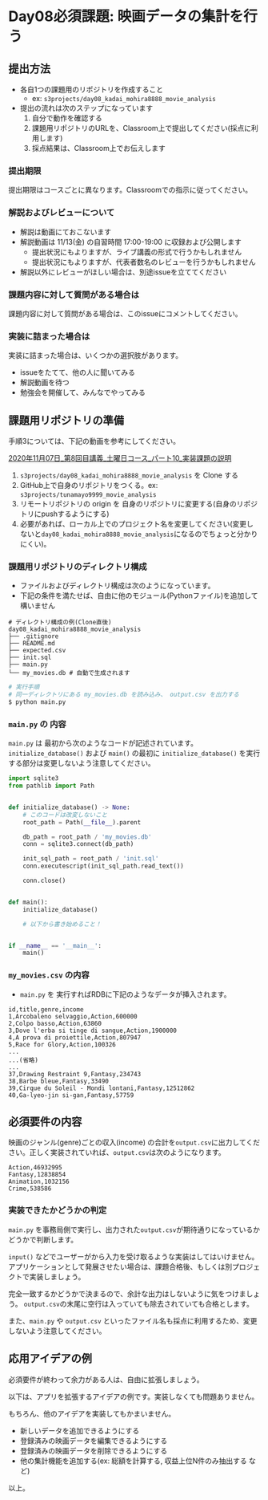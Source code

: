# Day08必須課題: 映画データの集計を行う

## 提出方法
- 各自1つの課題用のリポジトリを作成すること
    - ex: `s3projects/day08_kadai_mohira8888_movie_analysis`
- 提出の流れは次のステップになっています
    1. 自分で動作を確認する
    2. 課題用リポジトリのURLを、Classroom上で提出してください(採点に利用します)
    3. 採点結果は、Classroom上でお伝えします

### 提出期限
提出期限はコースごとに異なります。Classroomでの指示に従ってください。


### 解説およびレビューについて
- 解説は動画にておこないます
- 解説動画は 11/13(金) の自習時間 17:00-19:00 に収録および公開します 
    - 提出状況にもよりますが、ライブ講義の形式で行うかもしれません
    - 提出状況にもよりますが、代表者数名のレビューを行うかもしれません
- 解説以外にレビューがほしい場合は、別途issueを立ててください    

### 課題内容に対して質問がある場合は
課題内容に対して質問がある場合は、このissueにコメントしてください。

### 実装に詰まった場合は
実装に詰まった場合は、いくつかの選択肢があります。

- issueをたてて、他の人に聞いてみる
- 解説動画を待つ
- 勉強会を開催して、みんなでやってみる


## 課題用リポジトリの準備
手順3については、下記の動画を参考にしてください。

[2020年11月07日_第8回目講義_土曜日コース_パート10_実装課題の説明](https://vimeo.com/476587960)

1. `s3projects/day08_kadai_mohira8888_movie_analysis` を Clone する
2. GitHub上で自身のリポジトリをつくる。ex: `s3projects/tunamayo9999_movie_analysis` 
3. リモートリポジトリの origin を 自身のリポジトリに変更する(自身のリポジトリにpushするようにする) 
4. 必要があれば、ローカル上でのプロジェクト名を変更してください(変更しないと`day08_kadai_mohira8888_movie_analysis`になるのでちょっと分かりにくい)。


### 課題用リポジトリのディレクトリ構成
- ファイルおよびディレクトリ構成は次のようになっています。
- 下記の条件を満たせば、自由に他のモジュール(Pythonファイル)を追加して構いません

```
# ディレクトリ構成の例(Clone直後)
day08_kadai_mohira8888_movie_analysis
├── .gitignore
├── README.md
├── expected.csv
├── init.sql
├── main.py
└── my_movies.db # 自動で生成されます
```

```sh
# 実行手順
# 同一ディレクトリにある my_movies.db を読み込み、 output.csv を出力する
$ python main.py
```


### `main.py` の 内容
`main.py` は 最初から次のようなコードが記述されています。`initialize_database()` および `main()` の最初に `initialize_database()` を実行する部分は変更しないよう注意してください。

```python
import sqlite3
from pathlib import Path


def initialize_database() -> None:
    # このコードは改変しないこと
    root_path = Path(__file__).parent

    db_path = root_path / 'my_movies.db'
    conn = sqlite3.connect(db_path)

    init_sql_path = root_path / 'init.sql'
    conn.executescript(init_sql_path.read_text())

    conn.close()


def main():
    initialize_database()

    # 以下から書き始めること！


if __name__ == '__main__':
    main()
```

### `my_movies.csv` の内容
- `main.py` を 実行すればRDBに下記のようなデータが挿入されます。

```csv
id,title,genre,income
1,Arcobaleno selvaggio,Action,600000
2,Colpo basso,Action,63860
3,Dove l'erba si tinge di sangue,Action,1900000
4,A prova di proiettile,Action,807947
5,Race for Glory,Action,100326
...
...(省略)
...
37,Drawing Restraint 9,Fantasy,234743
38,Barbe bleue,Fantasy,33490
39,Cirque du Soleil - Mondi lontani,Fantasy,12512862
40,Ga-lyeo-jin si-gan,Fantasy,57759
```

## 必須要件の内容
映画のジャンル(genre)ごとの収入(income) の合計を`output.csv`に出力してください。正しく実装されていれば、`output.csv`は次のようになります。


```csv
Action,46932995
Fantasy,12838854
Animation,1032156
Crime,538586

```

### 実装できたかどうかの判定
`main.py` を事務局側で実行し、出力された`output.csv`が期待通りになっているかどうかで判断します。

`input()` などでユーザーがから入力を受け取るような実装はしてはいけません。
アプリケーションとして発展させたい場合は、課題合格後、もしくは別プロジェクトで実装しましょう。

完全一致するかどうかで決まるので、余計な出力はしないように気をつけましょう。
`output.csv`の末尾に空行は入っていても除去されていても合格とします。


また、`main.py` や `output.csv` といったファイル名も採点に利用するため、変更しないよう注意してください。



## 応用アイデアの例
必須要件が終わって余力がある人は、自由に拡張しましょう。

以下は、アプリを拡張するアイデアの例です。実装しなくても問題ありません。

もちろん、他のアイデアを実装してもかまいません。

- 新しいデータを追加できるようにする
- 登録済みの映画データを編集できるようにする
- 登録済みの映画データを削除できるようにする
- 他の集計機能を追加する(ex: 総額を計算する, 収益上位N件のみ抽出する など)


以上。

